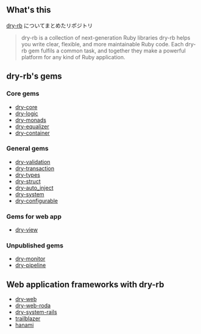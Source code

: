 ## What's this

[dry-rb](http://dry-rb.org/) についてまとめたリポジトリ

> dry-rb is a collection of next-generation Ruby libraries
> dry-rb helps you write clear, flexible, and more maintainable Ruby code.
> Each dry-rb gem fulfils a common task, and together they make a powerful platform for any kind of Ruby application.

## dry-rb's gems

### Core gems

- [dry-core](https://github.com/dry-rb/dry-core)
- [dry-logic](http://dry-rb.org/gems/dry-logic)
- [dry-monads](http://dry-rb.org/gems/dry-monads)
- [dry-equalizer](http://dry-rb.org/gems/dry-equalizer)
- [dry-container](http://dry-rb.org/gems/dry-container)

### General gems

- [dry-validation](http://dry-rb.org/gems/dry-validation)
- [dry-transaction](http://dry-rb.org/gems/dry-transaction)
- [dry-types](http://dry-rb.org/gems/dry-types)
- [dry-struct](http://dry-rb.org/gems/dry-struct)
- [dry-auto_inject](http://dry-rb.org/gems/dry-auto_inject)
- [dry-system](http://dry-rb.org/gems/dry-system)
- [dry-configurable](http://dry-rb.org/gems/dry-configurable)

### Gems for web app

- [dry-view](http://dry-rb.org/gems/dry-view)

### Unpublished gems

- [dry-monitor](https://github.com/dry-rb/dry-monitor)
- [dry-pipeline](https://github.com/dry-rb/dry-pipeline)

## Web application frameworks with dry-rb

- [dry-web](https://github.com/dry-rb/dry-web)
- [dry-web-roda](https://github.com/dry-rb/dry-web-roda)
- [dry-system-rails](https://github.com/dry-rb/dry-system-rails)
- [trailblazer](https://github.com/trailblazer/trailblazer)
- [hanami](https://github.com/hanami/hanami)
